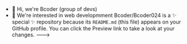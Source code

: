 - 👋 Hi, we're Bcoder (group of devs)
- 👀 We're interested in web developmment
Bcoder/Bcoder024 is a ✨ special ✨ repository because its `README.md` (this file) appears on your GitHub profile.
You can click the Preview link to take a look at your changes.
--->
